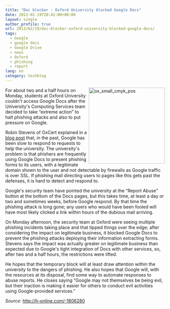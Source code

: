 ```yaml
---
title: "Doc blocker : Oxford University blocked Google Docs"
date: 2013-02-19T20:42:00+00:00
layout: single
author_profile: true
url: 2013/02/19/doc-blocker-oxford-university-blocked-google-docs/
tags:
  - Google
  - google docs
  - Google Drive
  - news
  - Oxford
  - phishing
  - report
lang: en
category: techblog
---
```

<a href="http://lh6.ggpht.com/-NYCGqpyOW4k/USPcqVBhYkI/AAAAAAAAH0w/z5TUX6NE6WI/s1600-h/ox_small_cmyk_pos%25255B3%25255D.gif" target="_blank"><img title="ox_small_cmyk_pos" border="0" alt="ox_small_cmyk_pos" align="right" src="http://lh5.ggpht.com/-nDJtByh5K5w/USPcsZTUbTI/AAAAAAAAH04/-ORv3SGfKAU/ox_small_cmyk_pos_thumb%25255B1%25255D.gif?imgmax=800" width="240" height="240" /></a>For about two and a half hours on Monday, students at Oxford University couldn't access Google Docs after the University's Computing Services team decided to take “extreme action” to halt phishing attacks and also to put pressure on Google. 

Robin Stevens of OxCert explained in a <a href="https://blogs.oucs.ox.ac.uk/oxcert/2013/02/18/google-blocks/" target="_blank">blog post</a> that, in the past, Google has been slow to respond to requests to help the university. The university's problem is that phishers are frequently using Google Docs to present phishing forms to its users, with a legitimate domain shown to the user and not detectable by firewalls as Google traffic is over SSL. If phishing mail directing users to pages like this gets past the defenses, it is hard to detect and respond to. 

Google's security team have pointed the university at the “Report Abuse” button at the bottom of the Docs pages, but this takes time, at least a day or two and sometimes weeks, before Google respond. By that time the phishing attack is long gone; any users who would have been fooled will have most likely clicked a link within hours of the dubious mail arriving. 

On Monday afternoon, the security team at Oxford were seeing multiple phishing incidents taking place and that tipped things over the edge; after considering the impact on legitimate business, it blocked Google Docs to prevent the phishing attacks deploying their information extracting forms. Stevens says the impact was actually greater on legitimate business than expected due to Google's tight integration of Docs with other services, so, after two and a half hours, the restrictions were lifted. 

He hopes that the temporary block will at least draw attention within the university to the dangers of phishing. He also hopes that Google will, with the resources at its disposal, find some way to automate responses to abuse reports. He closes saying “Google may not themselves be being evil, but their inaction is making it easier for others to conduct evil activities using Google-provided services.” 

_Source:_ <a href="http://h-online.com/-1806280" target="_blank">http://h-online.com/-1806280</a>